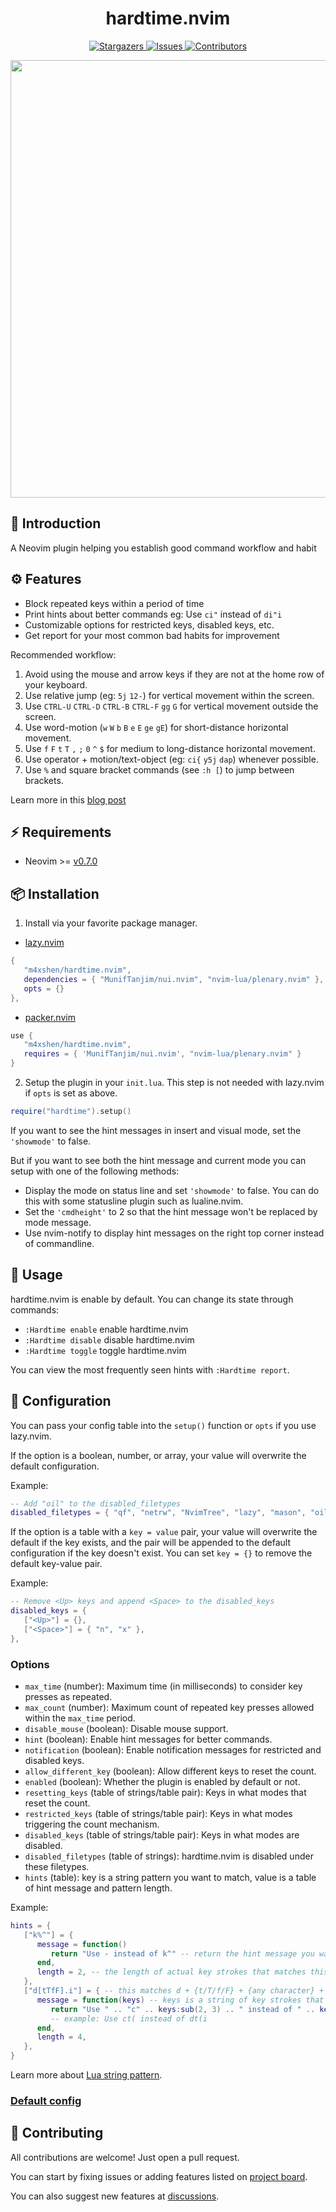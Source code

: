 <h1 align="center">
hardtime.nvim
</h1>

<p align="center">
<a href="https://github.com/m4xshen/hardtime.nvim/stargazers">
    <img
      alt="Stargazers"
      src="https://img.shields.io/github/stars/m4xshen/hardtime.nvim?style=for-the-badge&logo=starship&color=fae3b0&logoColor=d9e0ee&labelColor=282a36"
    />
  </a>
  <a href="https://github.com/m4xshen/hardtime.nvim/issues">
    <img
      alt="Issues"
      src="https://img.shields.io/github/issues/m4xshen/hardtime.nvim?style=for-the-badge&logo=gitbook&color=ddb6f2&logoColor=d9e0ee&labelColor=282a36"
    />
  </a>
  <a href="https://github.com/m4xshen/hardtime.nvim/contributors">
    <img
      alt="Contributors"
      src="https://img.shields.io/github/contributors/m4xshen/hardtime.nvim?style=for-the-badge&logo=opensourceinitiative&color=abe9b3&logoColor=d9e0ee&labelColor=282a36"
    />
  </a>
</p>

<p align="center">
  <img src="https://github.com/m4xshen/hardtime.nvim/assets/74842863/117a8d30-64ba-4ca9-8414-5c493cbe8a70" width="700" />
</p>

## 📃 Introduction

A Neovim plugin helping you establish good command workflow and habit

## ⚙️  Features

- Block repeated keys within a period of time
- Print hints about better commands eg: Use `ci"` instead of `di"i`
- Customizable options for restricted keys, disabled keys, etc.
- Get report for your most common bad habits for improvement

Recommended workflow:
1. Avoid using the mouse and arrow keys if they are not at the home row of your keyboard.
2. Use relative jump (eg: `5j` `12-`) for vertical movement within the screen.
3. Use `CTRL-U` `CTRL-D` `CTRL-B` `CTRL-F` `gg` `G` for vertical movement outside the screen.
4. Use word-motion (`w` `W` `b` `B` `e` `E` `ge` `gE`) for short-distance horizontal movement.
5. Use `f` `F` `t` `T` `,` `;` `0` `^` `$` for medium to long-distance horizontal movement.
6. Use operator + motion/text-object (eg: `ci{` `y5j` `dap`) whenever possible.
7. Use `%` and square bracket commands (see `:h [`) to jump between brackets.

Learn more in this [blog post](https://m4xshen.dev/posts/vim-command-workflow/)

## ⚡ Requirements

- Neovim >= [v0.7.0](https://github.com/neovim/neovim/releases/tag/v0.7.0)

## 📦 Installation

1. Install via your favorite package manager.

- [lazy.nvim](https://github.com/folke/lazy.nvim)
```Lua
{
   "m4xshen/hardtime.nvim",
   dependencies = { "MunifTanjim/nui.nvim", "nvim-lua/plenary.nvim" },
   opts = {}
},
```

- [packer.nvim](https://github.com/wbthomason/packer.nvim)
```Lua
use {
   "m4xshen/hardtime.nvim",
   requires = { 'MunifTanjim/nui.nvim', "nvim-lua/plenary.nvim" }
}
```

2. Setup the plugin in your `init.lua`. This step is not needed with lazy.nvim if `opts` is set as above.
```Lua
require("hardtime").setup()
```

If you want to see the hint messages in insert and visual mode, set the `'showmode'` to false.

But if you want to see both the hint message and current mode you can setup with one of the following methods:
- Display the mode on status line and set `'showmode'` to false. You can do this with some statusline plugin such as lualine.nvim.
- Set the `'cmdheight'` to 2 so that the hint message won't be replaced by mode message.
- Use nvim-notify to display hint messages on the right top corner instead of commandline.
   
## 🚀 Usage

hardtime.nvim is enable by default. You can change its state through commands:

- `:Hardtime enable` enable hardtime.nvim
- `:Hardtime disable` disable hardtime.nvim
- `:Hardtime toggle` toggle hardtime.nvim

You can view the most frequently seen hints with `:Hardtime report`.

## 🔧 Configuration

You can pass your config table into the `setup()` function or `opts` if you use lazy.nvim.

If the option is a boolean, number, or array, your value will overwrite the default configuration.

Example:
```lua
-- Add "oil" to the disabled_filetypes
disabled_filetypes = { "qf", "netrw", "NvimTree", "lazy", "mason", "oil" },
```

If the option is a table with a `key = value` pair, your value will overwrite the default if the key exists, and the pair will be appended to the default configuration if the key doesn't exist. You can set `key = {}` to remove the default key-value pair.

Example:
```lua
-- Remove <Up> keys and append <Space> to the disabled_keys
disabled_keys = {
   ["<Up>"] = {},
   ["<Space>"] = { "n", "x" },
},
```

### Options

- `max_time` (number): Maximum time (in milliseconds) to consider key presses as repeated.
- `max_count` (number): Maximum count of repeated key presses allowed within the `max_time` period.
- `disable_mouse` (boolean): Disable mouse support.
- `hint` (boolean): Enable hint messages for better commands.
- `notification` (boolean): Enable notification messages for restricted and disabled keys.
- `allow_different_key` (boolean): Allow different keys to reset the count.
- `enabled` (boolean): Whether the plugin is enabled by default or not.
- `resetting_keys` (table of strings/table pair): Keys in what modes that reset the count.
- `restricted_keys` (table of strings/table pair): Keys in what modes triggering the count mechanism.
- `disabled_keys` (table of strings/table pair): Keys in what modes are disabled.
- `disabled_filetypes` (table of strings): hardtime.nvim is disabled under these filetypes.
- `hints` (table): key is a string pattern you want to match, value is a table of hint message and pattern length.

Example:

```lua
hints = {
   ["k%^"] = {
      message = function()
         return "Use - instead of k^" -- return the hint message you want to display
      end,
      length = 2, -- the length of actual key strokes that matches this pattern
   },
   ["d[tTfF].i"] = { -- this matches d + {t/T/f/F} + {any character} + i
      message = function(keys) -- keys is a string of key strokes that matches the pattern
         return "Use " .. "c" .. keys:sub(2, 3) .. " instead of " .. keys
         -- example: Use ct( instead of dt(i
      end,
      length = 4,
   },
}
```

Learn more about [Lua string pattern](https://www.lua.org/pil/20.2.html).

### [Default config](https://github.com/m4xshen/hardtime.nvim/blob/main/lua/hardtime/config.lua)

## 🦾 Contributing

All contributions are welcome! Just open a pull request.

You can start by fixing issues or adding features listed on [project board](https://github.com/users/m4xshen/projects/2).

You can also suggest new features at [discussions](https://github.com/m4xshen/hardtime.nvim/discussions/categories/ideas).
